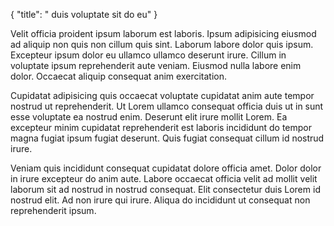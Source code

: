 {
"title": " duis voluptate sit do eu"
}

Velit officia proident ipsum laborum est laboris. Ipsum adipisicing eiusmod ad aliquip non quis non cillum quis sint. Laborum labore dolor quis ipsum. Excepteur ipsum dolor eu ullamco ullamco deserunt irure. Cillum in voluptate ipsum reprehenderit aute veniam. Eiusmod nulla labore enim dolor. Occaecat aliquip consequat anim exercitation.

Cupidatat adipisicing quis occaecat voluptate cupidatat anim aute tempor nostrud ut reprehenderit. Ut Lorem ullamco consequat officia duis ut in sunt esse voluptate ea nostrud enim. Deserunt elit irure mollit Lorem. Ea excepteur minim cupidatat reprehenderit est laboris incididunt do tempor magna fugiat ipsum fugiat deserunt. Quis fugiat consequat cillum id nostrud irure.

Veniam quis incididunt consequat cupidatat dolore officia amet. Dolor dolor in irure excepteur do anim aute. Labore occaecat officia velit ad mollit velit laborum sit ad nostrud in nostrud consequat. Elit consectetur duis Lorem id nostrud elit. Ad non irure qui irure. Aliqua do incididunt ut consequat non reprehenderit ipsum.
